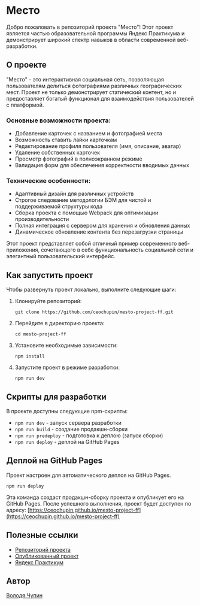 # Место

Добро пожаловать в репозиторий проекта "Место"! Этот проект является частью образовательной программы Яндекс Практикума и демонстрирует широкий спектр навыков в области современной веб-разработки.

## О проекте

"Место" - это интерактивная социальная сеть, позволяющая пользователям делиться фотографиями различных географических мест. Проект не только демонстрирует статический контент, но и предоставляет богатый функционал для взаимодействия пользователей с платформой.

### Основные возможности проекта:

- Добавление карточек с названием и фотографией места
- Возможность ставить лайки карточкам
- Редактирование профиля пользователя (имя, описание, аватар)
- Удаление собственных карточек
- Просмотр фотографий в полноэкранном режиме
- Валидация форм для обеспечения корректности вводимых данных

### Технические особенности:

- Адаптивный дизайн для различных устройств
- Строгое следование методологии БЭМ для чистой и поддерживаемой структуры кода
- Сборка проекта с помощью Webpack для оптимизации производительности
- Полная интеграция с сервером для хранения и обновления данных
- Динамическое обновление контента без перезагрузки страницы

Этот проект представляет собой отличный пример современного веб-приложения, сочетающего в себе функциональность социальной сети и элегантный пользовательский интерфейс.

## Как запустить проект

Чтобы развернуть проект локально, выполните следующие шаги:

1. Клонируйте репозиторий:
   ```
   git clone https://github.com/ceochupin/mesto-project-ff.git
   ```

2. Перейдите в директорию проекта:
   ```
   cd mesto-project-ff
   ```

3. Установите необходимые зависимости:
   ```
   npm install
   ```

4. Запустите проект в режиме разработки:
   ```
   npm run dev
   ```

## Скрипты для разработки

В проекте доступны следующие npm-скрипты:

- `npm run dev` - запуск сервера разработки
- `npm run build` - создание продакшн-сборки
- `npm run predeploy` - подготовка к деплою (запуск сборки)
- `npm run deploy` - деплой на GitHub Pages

## Деплой на GitHub Pages

Проект настроен для автоматического деплоя на GitHub Pages.
   ```
   npm run deploy
   ```

Эта команда создаст продакшн-сборку проекта и опубликует его на GitHub Pages. После успешного выполнения, проект будет доступен по адресу: [https://ceochupin.github.io/mesto-project-ff](https://ceochupin.github.io/mesto-project-ff)

## Полезные ссылки

- [Репозиторий проекта](https://github.com/ceochupin/mesto-project-ff)
- [Опубликованный проект](https://ceochupin.github.io/mesto-project-ff)
- [Яндекс Практикум](https://practicum.yandex.ru/)

## Автор

[Володя Чупин](https://github.com/ceochupin)
